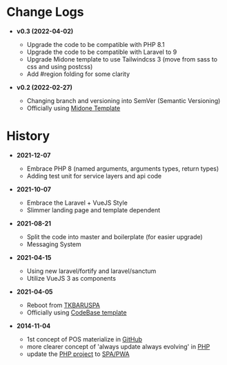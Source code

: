 # Change Logs
  * **v0.3 (2022-04-02)**
    * Upgrade the code to be compatible with PHP 8.1
    * Upgrade the code to be compatible with Laravel to 9
    * Upgrade Midone template to use Tailwindcss 3 (move from sass to css and using postcss)
    * Add #region folding for some clarity

  * **v0.2 (2022-02-27)**
    * Changing branch and versioning into SemVer (Semantic Versioning)
    * Officially using [Midone Template](https://themeforest.net/item/midone-vuejs-admin-dashboard-template/28123408)
    
# History
  * **2021-12-07**
    * Embrace PHP 8 (named arguments, arguments types, return types)
    * Adding test unit for service layers and api code

  * **2021-10-07**
    * Embrace the Laravel + VueJS Style
    * Slimmer landing page and template dependent

  * **2021-08-21**
    * Split the code into master and boilerplate (for easier upgrade)
    * Messaging System

  * **2021-04-15**
    * Using new laravel/fortify and laravel/sanctum
    * Utilize VueJS 3 as components

  * **2021-04-05**
    * Reboot from [TKBARUSPA](https://www.github.com/gitzjoey/TKBARUSPA)
    * Officially using [CodeBase template](https://themeforest.net/item/codebase-bootstrap-4-admin-dashboard-template-ui-framework/20289243)

  * **2014-11-04**
    * 1st concept of POS materialize in [GitHub](https://github.com/GitzJoey/TKBARUJAVA)
    * more clearer concept of 'always update always evolving' in [PHP](https://github.com/GitzJoey/TKBARUPHP)
    * update the [PHP project](https://github.com/GitzJoey/TKBARUPHP) to [SPA/PWA](https://github.com/GitzJoey/TKBARUSPA)